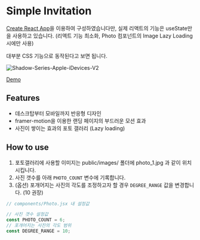 # Simple Invitation

[Create React App](https://github.com/facebook/create-react-app)을 이용하여 구성하였습니다만, 실제 리액트의 기능은 useState만을 사용하고 있습니다. (리액트 기능 최소화, Photo 컴포넌트의 Image Lazy Loading 시에만 사용)

대부분 CSS 기능으로 동작된다고 보면 됩니다.

![Shadow-Series-Apple-iDevices-V2](https://github.com/emoket/simple-invitation/assets/8438711/6106fbd6-c6db-4da8-b1f7-97f6e37ab1dd)

[Demo](https://simple-invitation.vercel.app/)

## Features

- 데스크탑부터 모바일까지 반응형 디자인
- framer-motion을 이용한 랜딩 페이지의 부드러운 모션 효과
- 사진이 쌓이는 효과의 포토 갤러리 (Lazy loading)

## How to use

1. 포토갤러리에 사용할 이미지는 public/images/ 폴더에 photo_1.jpg 과 같이 위치 시킵니다.
2. 사진 갯수를 아래 `PHOTO_COUNT` 변수에 기록합니다.
3. (옵션) 포개어지는 사진의 각도를 조정하고자 할 경우 `DEGREE_RANGE` 값을 변경합니다. (10 권장)

```javascript
// components/Photo.jsx 내 설정값

// 사진 갯수 설정값
const PHOTO_COUNT = 6;
// 포개어지는 사진의 각도 범위
const DEGREE_RANGE = 10;
```
